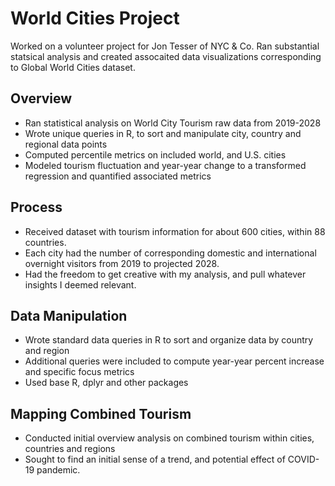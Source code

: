 # World Cities Project

Worked on a volunteer project for Jon Tesser of NYC & Co. Ran substantial statsical analysis and created assocaited data visualizations corresponding to Global World Cities dataset.

## Overview

* Ran statistical analysis on World City Tourism raw data from 2019-2028
* Wrote unique queries in R, to sort and manipulate city, country and regional data points
* Computed percentile metrics on included world, and U.S. cities
* Modeled tourism fluctuation and year-year change to a transformed regression and quantified associated metrics

## Process
* Received dataset with tourism information for about 600 cities, within 88 countries.
* Each city had the number of corresponding domestic and international overnight visitors from 2019 to projected 2028. 
* Had the freedom to get creative with my analysis, and pull whatever insights I deemed relevant.

## Data Manipulation
* Wrote standard data queries in R to sort and organize data by country and region
* Additional queries were included to compute year-year percent increase and specific focus metrics
* Used base R, dplyr and other packages

## Mapping Combined Tourism
* Conducted initial overview analysis on combined tourism within cities, countries and regions
* Sought to find an initial sense of a trend, and potential effect of COVID-19 pandemic.

